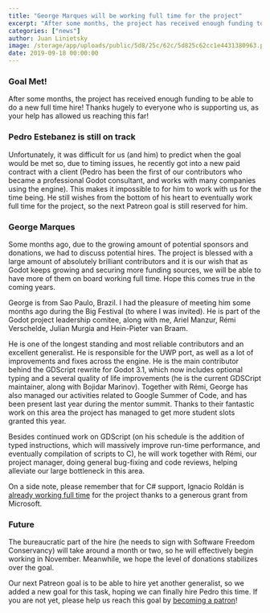 ```yaml
---
title: "George Marques will be working full time for the project"
excerpt: "After some months, the project has received enough funding to be able to do a new full time hire! Thanks hugely to everyone who is supporting us, as your help has allowed us reaching this far!"
categories: ["news"]
author: Juan Linietsky
image: /storage/app/uploads/public/5d8/25c/62c/5d825c62cc1e4431380963.png
date: 2019-09-18 00:00:00
---
```


### Goal Met!

After some months, the project has received enough funding to be able to do a new full time hire! Thanks hugely to everyone who is supporting us, as your help has allowed us reaching this far!

### Pedro Estebanez is still on track

Unfortunately, it was difficult for us (and him) to predict when the goal would be met so, due to timing issues, he recently got into a new paid contract with a client (Pedro has been the first of our contributors who became a professional Godot consultant, and works with many companies using the engine). This makes it impossible to for him to work with us for the time being. He still wishes from the bottom of his heart to eventually work full time for the project, so the next Patreon goal is still reserved for him.


### George Marques

Some months ago, due to the growing amount of potential sponsors and donations, we had to discuss potential hires. The project is blessed with a large amount of absolutely brilliant contributors and it is our wish that as Godot keeps growing and securing more funding sources, we will be able to have more of them on board working full time. Hope this comes true in the coming years.

George is from Sao Paulo, Brazil. I had the pleasure of meeting him some months ago during the Big Festival (to where I was invited). He is part of the Godot project leadership comitee, along with me, Ariel Manzur, Rémi Verschelde, Julian Murgia and Hein-Pieter van Braam.

He is one of the longest standing and most reliable contributors and an excellent generalist. He is responsible for the UWP port, as well as a lot of improvements and fixes across the engine. He is the main contributor behind the GDScript rewrite for Godot 3.1, which now includes optional typing and a several quality of life improvements (he is the current GDSCript maintainer, along with Bojidar Marinov). Together with Rémi, George has also managed our activities related to Google Summer of Code, and has been present last year during the mentor summit. Thanks to their fantastic work on this area the project has managed to get more student slots granted this year.

Besides continued work on GDScript (on his schedule is the addition of typed instructions, which will massively improve run-time performance, and eventually compilation of scripts to C), he will work together with Rémi, our project manager, doing general bug-fixing and code reviews, helping alleviate our large bottleneck in this area.

On a side note, please remember that for C# support, Ignacio Roldán is [already working full time](https://godotengine.org/article/csharp-android-support) for the project thanks to a generous grant from Microsoft.

### Future

The bureaucratic part of the hire (he needs to sign with Software Freedom Conservancy) will take around a month or two, so he will effectively begin working in November. Meanwhile, we hope the level of donations stabilizes over the goal.

Our next Patreon goal is to be able to hire yet another generalist, so we added a new goal for this task, hoping we can finally hire Pedro this time. If you are not yet, please help us reach this goal by [becoming a patron](https://www.patreon.com/godotengine)!